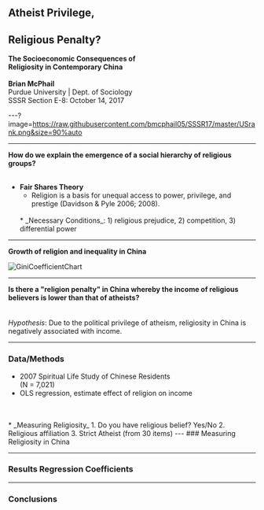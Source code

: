 ## Atheist Privilege,  
## Religious Penalty?
**The Socioeconomic Consequences of  
Religiosity in Contemporary China**
<br>
<br>
**Brian McPhail**  
Purdue University  |  Dept. of Sociology  
SSSR Section E-8: October 14, 2017

---?image=https://raw.githubusercontent.com/bmcphail05/SSSR17/master/USrank.png&size=90%auto


---
**How do we explain the emergence of a social hierarchy of religious groups?**
<br>
<br>
* **Fair Shares Theory**
  * Religion is a basis for unequal access to power, privilege, and prestige (Davidson & Pyle 2006; 2008).
  <br>
  * _Necessary Conditions_: 1) religious prejudice, 2) competition, 3) differential power

---
**Growth of religion and inequality in China**

![GiniCoefficientChart](images/spaghetti.jpg)


---
**Is there a "religion penalty" in China whereby the income of religious believers is lower than that of atheists?**
<br>
<br>
<br>
_Hypothesis_: Due to the political privilege of atheism, religiosity in China is negatively associated with income.


---
### Data/Methods

* 2007 Spiritual Life Study of Chinese Residents  
(N = 7,021)
* OLS regression, estimate effect of religion on income
<br>
<br>
* _Measuring Religiosity_  
  1. Do you have religious belief? Yes/No  
  2. Religious affiliation  
  3. Strict Atheist (from 30 items)
---
### Measuring Religiosity in China




---
### Results Regression Coefficients


---
### Conclusions
